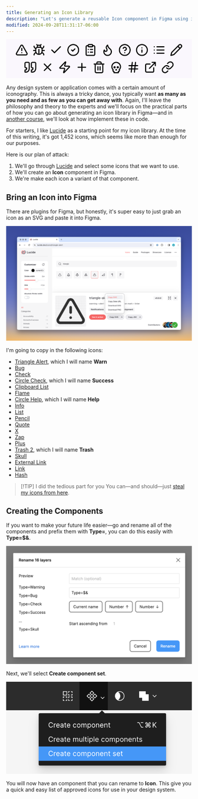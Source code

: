 ```yaml
---
title: Generating an Icon Library
description: "Let's generate a reusable Icon component in Figma using icons from Lucide."
modified: 2024-09-28T11:31:17-06:00
---
```


![Icons](assets/figma-icon-set.png)

Any design system or application comes with a certain amount of iconography. This is always a tricky dance, you typically want **as many as you need and as few as you can get away with**. Again, I'll leave the philosophy and theory to the experts and we'll focus on the practical parts of how you can go about generating an icon library in Figma—and in [another course](../storybook/README.md), we'll look at how implement these in code.

For starters, I like [Lucide](https://lucide.dev) as a starting point for my icon library. At the time of this writing, it's got 1,452 icons, which seems like more than enough for our purposes.

Here is our plan of attack:

1. We'll go through [Lucide](https://lucide.dev) and select some icons that we want to use.
2. We'll create an **Icon** component in Figma.
3. We're make each icon a variant of that component.

## Bring an Icon into Figma

There are plugins for Figma, but honestly, it's super easy to just grab an icon as an SVG and paste it into Figma.

![A Lucide icon that we're going to copy as an SVG](assets/figma-lucide-icon.png)

I'm going to copy in the following icons:

- [Triangle Alert](https://lucide.dev/icons/triangle-alert), which I will name **Warn**
- [Bug](https://lucide.dev/icons/bug)
- [Check](https://lucide.dev/icons/check)
- [Circle Check](https://lucide.dev/icons/circle-check), which I will name **Success**
- [Clipboard List](https://lucide.dev/icons/clipboard-list)
- [Flame](https://lucide.dev/icons/flame)
- [Circle Help](https://lucide.dev/icons/circle-help), which I will name **Help**
- [Info](https://lucive.dev/icons/info)
- [List](https://lucive.dev/icons/list)
- [Pencil](https://lucive.dev/icons/pencil)
- [Quote](https://lucive.dev/icons/quote)
- [X](https://lucive.dev/icons/x)
- [Zap](https://lucive.dev/icons/zap)
- [Plus](https://lucive.dev/icons/plus)
- [Trash 2](https://lucide.dev/icons/trash-2), which I will name **Trash**
- [Skull](https://lucive.dev/icons/skull)
- [External Link](https://lucive.dev/icons/external-link)
- [Link](https://lucive.dev/icons/link)
- [Hash](https://lucide.dev/icons/hash)

> [!TIP] I did the tedious part for you
> You can—and should—just [steal my icons from here](https://www.figma.com/file/1v4uGneHKyq6SfxPWI7KJc/Figma-for-Developers-v2%2C-Frontend-Masters?type=design&node-id=6-1296&mode=design&t=xaxtUNN7AZ04byvE-4).

## Creating the Components

If you want to make your future life easier—go and rename all of the components and prefix them with **Type=**, you can do this easily with **Type=$&**.

![Bulk rename the icons](assets/figma-rename-icons.png)

Next, we'll select **Create component set**.

![Create component set](assets/figma-create-component-set.png)

You will now have an component that you can rename to **Icon**. This give you a quick and easy list of approved icons for use in your design system.
